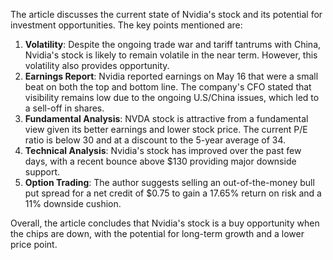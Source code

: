 The article discusses the current state of Nvidia's stock and its potential for investment opportunities. The key points mentioned are:

1. **Volatility**: Despite the ongoing trade war and tariff tantrums with China, Nvidia's stock is likely to remain volatile in the near term. However, this volatility also provides opportunity.
2. **Earnings Report**: Nvidia reported earnings on May 16 that were a small beat on both the top and bottom line. The company's CFO stated that visibility remains low due to the ongoing U.S/China issues, which led to a sell-off in shares.
3. **Fundamental Analysis**: NVDA stock is attractive from a fundamental view given its better earnings and lower stock price. The current P/E ratio is below 30 and at a discount to the 5-year average of 34.
4. **Technical Analysis**: Nvidia's stock has improved over the past few days, with a recent bounce above $130 providing major downside support.
5. **Option Trading**: The author suggests selling an out-of-the-money bull put spread for a net credit of $0.75 to gain a 17.65% return on risk and a 11% downside cushion.

Overall, the article concludes that Nvidia's stock is a buy opportunity when the chips are down, with the potential for long-term growth and a lower price point.